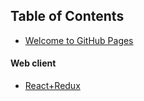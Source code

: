 ## Table of Contents

- [Welcome to GitHub Pages](welcome_to_github_pages.md)

#### Web client

- [React+Redux](web_client_react_redux.md)
